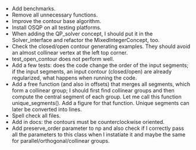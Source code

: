 * Add benchmarks.
* Remove all unnecessary functions.
* Improve the contour base algorithm.
* Install OSQP on all testing platforms.
* When adding the QP_solver concept, I should put it in the Solver_interface and refactor the MixedIntegerConcept, too.
* Check the closed/open contour generating examples. They should avoid an almost collinear vertex at the left top corner.
* test_open_contour does not perform well.
* Add a few tests: does the code change the order of the input segments; if the input segments, an input contour (closed/open)
  are already regularized, what happens when running the code.
* Add a free function (and also in offsets) that merges all segments, which form a collinear group; I should first
  find collinear groups and then compute the central segment of each group. Let me call this function unique_segments().
  Add a figure for that function. Unique segments can later be converted into lines.
* Spell check all files.
* Add in docs: the contours must be counterclockwise oriented.
* Add preserve_order parameter to np and also check if I correctly pass all the parameters to this class when I instatiate it
  and maybe the same for parallel/orthogonal/collinear groups.